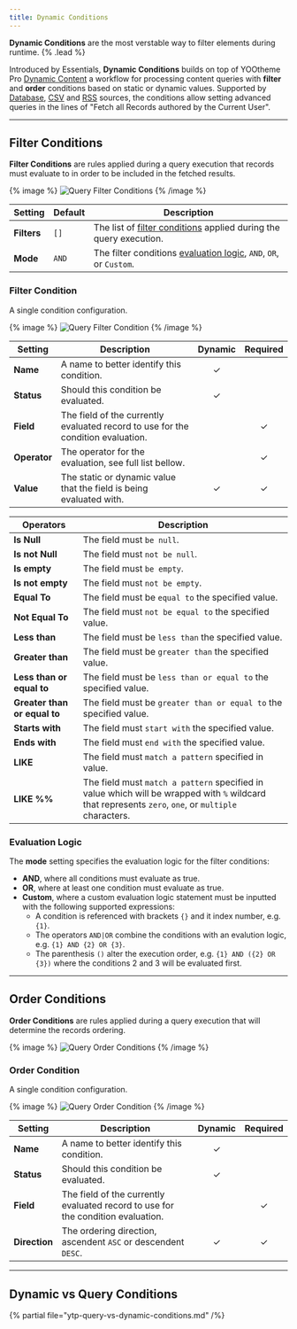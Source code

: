 ```yaml
---
title: Dynamic Conditions
---
```


**Dynamic Conditions** are the most verstable way to filter elements during runtime. {% .lead %}

Introduced by Essentials, **Dynamic Conditions** builds on top of YOOtheme Pro [Dynamic Content](https://yootheme.com/support/yootheme-pro/joomla/dynamic-content) a workflow for processing content queries with **filter** and **order** conditions based on static or dynamic values. Supported by [Database](providers/database), [CSV](providers/csv) and [RSS](providers/rss) sources, the conditions allow setting advanced queries in the lines of "Fetch all Records authored by the Current User".

---

## Filter Conditions

**Filter Conditions** are rules applied during a query execution that records must evaluate to in order to be included in the fetched results.

{% image %}
![Query Filter Conditions](/assets/ytp/sources/query-filter-conditions.webp)
{% /image %}

| Setting | Default | Description |
| ------- | ------- | ----------- |
| **Filters** | `[]` | The list of [filter conditions](#filter-condition) applied during the query execution. |
| **Mode** | `AND` | The filter conditions [evaluation logic](#evaluation-logic), `AND`, `OR`, or `Custom`. |

### Filter Condition

A single condition configuration.

{% image %}
![Query Filter Condition](/assets/ytp/sources/query-filter-condition.webp)
{% /image %}

| Setting | Description | Dynamic | Required |
| ------- | ----------- | :-----: | :------: |
| **Name** | A name to better identify this condition. | &#x2713; |
| **Status** | Should this condition be evaluated. | &#x2713; |
| **Field** | The field of the currently evaluated record to use for the condition evaluation. | | &#x2713; |
| **Operator** | The operator for the evaluation, see full list bellow. | | &#x2713; |
| **Value** | The static or dynamic value that the field is being evaluated with. | &#x2713; | &#x2713; |

| Operators | Description |
| -------- | ----------- |
| **Is Null** | The field must `be null`. |
| **Is not Null** | The field must `not be null`. |
| **Is empty** | The field must `be empty`. |
| **Is not empty** | The field must `not be empty`. |
| **Equal To** | The field must be `equal to` the specified value. |
| **Not Equal To** | The field must `not be equal to` the specified value. |
| **Less than** | The field must be `less than` the specified value. |
| **Greater than** | The field must be `greater than` the specified value. |
| **Less than or equal to** | The field must be `less than or equal to` the specified value. |
| **Greater than or equal to** | The field must be `greater than or equal to` the specified value. |
| **Starts with** | The field must `start with` the specified value. |
| **Ends with** | The field must `end with` the specified value. |
| **LIKE** | The field must `match a pattern` specified in value.  |
| **LIKE %%** | The field must `match a pattern` specified in value which will be wrapped with `%` wildcard that represents `zero`, `one`, or `multiple` characters. |

### Evaluation Logic

The **mode** setting specifies the evaluation logic for the filter conditions:

- **AND**, where all conditions must evaluate as true.
- **OR**, where at least one condition must evaluate as true.
- **Custom**, where a custom evaluation logic statement must be inputted with the following supported expressions:
  - A condition is referenced with brackets `{}` and it index number, e.g. `{1}`.
  - The operators `AND|OR` combine the conditions with an evalution logic, e.g. `{1} AND {2} OR {3}`.
  - The parenthesis `()` alter the execution order, e.g. `{1} AND ({2} OR {3})` where the conditions 2 and 3 will be evaluated first.

---

## Order Conditions

**Order Conditions** are rules applied during a query execution that will determine the records ordering.

{% image %}
![Query Order Conditions](/assets/ytp/sources/query-order-conditions.webp)
{% /image %}

### Order Condition

A single condition configuration.

{% image %}
![Query Order Condition](/assets/ytp/sources/query-order-condition.webp)
{% /image %}

| Setting | Description | Dynamic | Required |
| ------- | ----------- | :-----: | :------: |
| **Name** | A name to better identify this condition. | &#x2713; |
| **Status** | Should this condition be evaluated. | &#x2713; |
| **Field** | The field of the currently evaluated record to use for the condition evaluation. | | &#x2713; |
| **Direction** | The ordering direction, ascendent `ASC` or descendent `DESC`. | &#x2713; | &#x2713; |

---

## Dynamic vs Query Conditions

{% partial file="ytp-query-vs-dynamic-conditions.md" /%}
